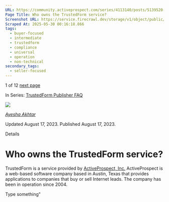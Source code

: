```yaml
---
URL: https://community.activeprospect.com/series/4113140/posts/5139520-who-owns-the-trustedform-service
Page Title: Who owns the TrustedForm service?
Screenshot URL: https://service.firecrawl.dev/storage/v1/object/public/media/screenshot-93431a38-a1a0-4040-bcf5-89f10dd8007c.png
Scraped At: 2025-05-30 00:16:18.866
tags:
  - buyer-focused
  - intermediate
  - trustedform
  - compliance
  - universal
  - operation
  - non-technical
secondary_tags:
  - seller-focused
---
```


1 of 12 [next page](https://community.activeprospect.com/series/4113140/posts/5139510-what-s-the-advantage-of-using-trustedform)

In Series: [TrustedForm Publisher FAQ](https://community.activeprospect.com/series/4113140-trustedform-publisher-faq)

[![](https://content2.bloomfire.com/avatars/users/1966401/thumb/thumbnail.png?f=1692038964&Expires=1748567753&Signature=hddZYFyGRQgE7SBeEGNpNXcVcLMZ1vBHhzr9AolchZD81CnDicaKX6nkt49I2GnI9ePdmCmj~tLqis2R8GdlqM-bLItWWIsdm31DW~CCR2ey7vlIYHg4HYHW8SCUhVKP7UYlXrvdRP1~qgrxVCtJHJbOj2DXF53kdQoK0LaL2eU5lFw3OwVyjDYfkjGyPtD3gbdeBxJflpcqCJSGqKXGRAYw3WVE7JjyPRU6IAr7fF6nf52gQOv9Xfatut~leHtyHQ6rF6dRz1NUVssavT2ndzsg66DOFcNdYEk9zpPezMVUCQoEn4ml~RM6wb-TViTtxlZlP8trcbAAo9Ju9L0JZg__&Key-Pair-Id=APKAIDFCFZ2UHE5LPIUA)](https://community.activeprospect.com/memberships/9624817-ayesha-akhtar)

[_Ayesha Akhtar_](https://community.activeprospect.com/memberships/9624817-ayesha-akhtar)

Updated August 17, 2023. Published August 17, 2023.

Details

# Who owns the TrustedForm service?

TrustedForm is a service provided by [ActiveProspect, Inc.](http://www.activeprospect.com/) ActiveProspect is a web-based software company based in Austin, Texas that provides applications to companies that buy or sell Internet leads. The company has been in operation since 2004.

Type something"


